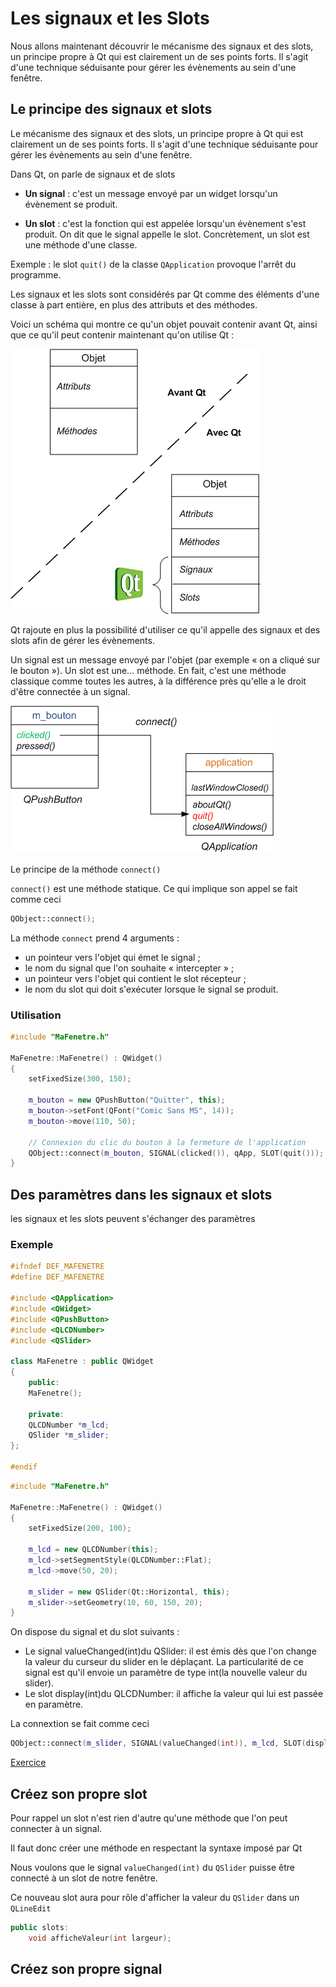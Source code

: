 # Les signaux et les Slots

Nous allons maintenant découvrir le mécanisme des signaux et des slots, un principe propre à Qt qui est clairement un de ses points forts. Il s'agit d'une technique séduisante pour gérer les évènements au sein d'une fenêtre.

## Le principe des signaux et slots

Le mécanisme des signaux et des slots, un principe propre à Qt qui est clairement un de ses points forts. Il s'agit d'une technique séduisante pour gérer les évènements au sein d'une fenêtre.

Dans Qt, on parle de signaux et de slots

* **Un signal** : c'est un message envoyé par un widget lorsqu'un évènement se produit.

* **Un slot** : c'est la fonction qui est appelée lorsqu'un évènement s'est produit. On dit que le signal appelle le slot. Concrètement, un slot est une méthode d'une classe.

Exemple : le slot ```quit()``` de la classe ```QApplication``` provoque l'arrêt du programme.

Les signaux et les slots sont considérés par Qt comme des éléments d'une classe à part entière, en plus des attributs et des méthodes.

Voici un schéma qui montre ce qu'un objet pouvait contenir avant Qt, ainsi que ce qu'il peut contenir maintenant qu'on utilise Qt :

![Qt signal slots](qt_signal_slot.png)

Qt rajoute en plus la possibilité d'utiliser ce qu'il appelle des signaux et des slots afin de gérer les évènements.

Un signal est un message envoyé par l'objet (par exemple « on a cliqué sur le bouton »).
Un slot est une… méthode. En fait, c'est une méthode classique comme toutes les autres, à la différence près qu'elle a le droit d'être connectée à un signal.

![QT sans slots](qt_sans_slot.png)

Le principe de la méthode ```connect()```

```connect()``` est une méthode statique. Ce qui implique son appel se fait comme ceci

``` c++
QObject::connect();
```

La méthode ```connect``` prend 4 arguments :

* un pointeur vers l'objet qui émet le signal ;
* le nom du signal que l'on souhaite « intercepter » ;
* un pointeur vers l'objet qui contient le slot récepteur ;
* le nom du slot qui doit s'exécuter lorsque le signal se produit.

### Utilisation

``` c++
#include "MaFenetre.h"
 
MaFenetre::MaFenetre() : QWidget()
{
    setFixedSize(300, 150);
 
    m_bouton = new QPushButton("Quitter", this);
    m_bouton->setFont(QFont("Comic Sans MS", 14));
    m_bouton->move(110, 50);
 
    // Connexion du clic du bouton à la fermeture de l'application
    QObject::connect(m_bouton, SIGNAL(clicked()), qApp, SLOT(quit()));
}
```

## Des paramètres dans les signaux et slots

les signaux et les slots peuvent s'échanger des paramètres

### Exemple

``` c++
#ifndef DEF_MAFENETRE
#define DEF_MAFENETRE
 
#include <QApplication>
#include <QWidget>
#include <QPushButton>
#include <QLCDNumber>
#include <QSlider>
 
class MaFenetre : public QWidget
{
    public:
    MaFenetre();
 
    private:
    QLCDNumber *m_lcd;
    QSlider *m_slider; 
};
 
#endif
```

``` c++
#include "MaFenetre.h"
 
MaFenetre::MaFenetre() : QWidget()
{
    setFixedSize(200, 100);
 
    m_lcd = new QLCDNumber(this);
    m_lcd->setSegmentStyle(QLCDNumber::Flat);
    m_lcd->move(50, 20);
 
    m_slider = new QSlider(Qt::Horizontal, this);
    m_slider->setGeometry(10, 60, 150, 20);
}
```

On dispose du signal et du slot suivants :

* Le signal valueChanged(int)du QSlider: il est émis dès que l'on change la valeur du curseur du slider en le déplaçant. La particularité de ce signal est qu'il envoie un paramètre de type int(la nouvelle valeur du slider).
* Le slot display(int)du QLCDNumber: il affiche la valeur qui lui est passée en paramètre.

La connextion se fait comme ceci

``` c++
QObject::connect(m_slider, SIGNAL(valueChanged(int)), m_lcd, SLOT(display(int)));
```

[Exercice](../Exercices/Exercice27/README.md)

## Créez son propre slot

Pour rappel un slot n'est rien d'autre qu'une méthode que l'on peut connecter à un signal.

Il faut donc créer une méthode en respectant la syntaxe imposé par Qt

Nous voulons que le signal ```valueChanged(int)``` du ```QSlider``` puisse être connecté à un slot de notre fenêtre.

Ce nouveau slot aura pour rôle d'afficher la valeur du ```QSlider``` dans un ```QLineEdit```

``` c++
public slots:
    void afficheValeur(int largeur);
```

## Créez son propre signal

